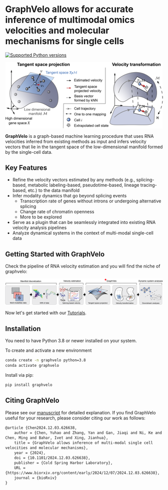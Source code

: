 # GraphVelo allows for accurate inference of multimodal omics velocities and molecular mechanisms for single cells

[![Supported Python versions](https://img.shields.io/badge/python-3.8-blue)](https://python.org)

<img src="https://github.com/xing-lab-pitt/GraphVelo/blob/main/docs/source/_static/img/framework_fig.png" alt="GraphVelo" width="800" />

**GraphVelo** is a graph-based machine learning procedure that uses RNA velocities inferred from existing methods as input and infers velocity vectors that lie in the tangent space of the low-dimensional manifold formed by the single-cell data.

## Key Features

- Refine the velocity vectors estimated by any methods (e.g., splicing-based, metabolic labeling-based, pseudotime-based, lineage tracing-based, etc.) to the data manifold
- Infer modality dynamics that go beyond splicing events
    - Transcription rate of genes without introns or undergoing alternative splicing
    - Change rate of chromatin openness
    - More to be explored
- Serve as a plugin that can be seamlessly integrated into existing RNA velocity analysis pipelines
- Analyze dynamical systems in the context of multi-modal single-cell data

## Getting Started with GraphVelo

Check the pipeline of RNA velocity estimation and you will find the niche of graphvelo:

<img src="https://github.com/xing-lab-pitt/GraphVelo/blob/main/docs/source/_static/img/graphvelo_pipeline.png" alt="GraphVelo" width="800" />

Now let's get started with our [Tutorials](https://graphvelo.readthedocs.io/en/latest/index.html).

## Installation

You need to have Python 3.8 or newer installed on your system. 

To create and activate a new environment
```bash
conda create -n graphvelo python=3.8
conda activate graphvelo
```

Install via pip:
```bash
pip install graphvelo
```

## Citing GraphVelo

Please see our [manuscript](https://www.biorxiv.org/content/10.1101/2024.12.03.626638v1) for detailed explanation. 
If you find GraphVelo useful for your research, please consider citing our work as follows:

```
@article {Chen2024.12.03.626638,
	author = {Chen, Yuhao and Zhang, Yan and Gan, Jiaqi and Ni, Ke and Chen, Ming and Bahar, Ivet and Xing, Jianhua},
	title = {GraphVelo allows inference of multi-modal single cell velocities and molecular mechanisms},
	year = {2024},
	doi = {10.1101/2024.12.03.626638},
	publisher = {Cold Spring Harbor Laboratory},
	URL = {https://www.biorxiv.org/content/early/2024/12/07/2024.12.03.626638},
	journal = {bioRxiv}
}

```